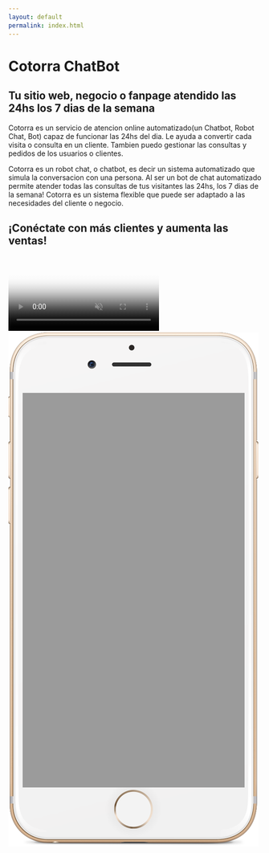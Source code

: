 ```yaml
---
layout: default
permalink: index.html
---
```


  <div class="row">
    <div class="col-md-7 col-md-push-1 col-sm-push-1 col-sm-7">
      <h1 class="h1index">Cotorra ChatBot</h1>
      <h2 class="h2index">Tu sitio web, negocio o fanpage atendido las 24hs los 7 dias de la semana</h2>
      <p>Cotorra es un servicio de atencion online automatizado(un Chatbot, Robot Chat, Bot) capaz de funcionar las 24hs del dia. 
      Le ayuda a convertir cada visita o consulta en un cliente. Tambien puedo gestionar las consultas y pedidos de los usuarios o clientes.</p>
      <p>Cotorra es un robot chat, o chatbot, es decir un sistema automatizado que simula la conversacion con una persona.
      Al ser un bot de chat automatizado permite atender todas las consultas de tus visitantes las 24hs, los 7 dias de la semana!
      Cotorra es un sistema flexible que puede ser adaptado a las necesidades del cliente o negocio.</p>
      <h2 class="h2index">¡Conéctate con más clientes y aumenta las ventas!</h2>
    </div>
    <div class="col-md-4 col-md-push-1 col-sm-4 col-sm-push-1 mobile-image">
      <div class="mobile">
	<div class="video-wrapper">
	  <video id="demovid" muted="" autoplay="" loop="" controls="" poster="/img/aheadvid-thumb1.png">
	    <source src="/img/aheadvid.mp4" type="video/mp4">
	    <source src="/img/aheadvid.webm" type="video/webm">
	    <p>Tu navegador no soporte la reproduccion del video.</p>
	  </video>
	</div>
	<img class="img-responsive" src="/img/ios.png" alt="Demo con algunas de las aplicaciones de Cotorra.">
      </div>
    </div>


  </div>